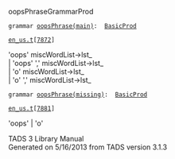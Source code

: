 ---
---
<span class="title">oopsPhrase</span><span class="type">GrammarProd</span>

`grammar `<span class="classExtLink">[`oopsPhrase(main)`](../object/oopsPhrase(main).html)</span>` :   `[`BasicProd`](../object/BasicProd.html)

[`en_us.t`](../file/en_us.t.html)`[`[`7872`](../source/en_us.t.html#7872)`]`

<div class="gramrule">

'oops' miscWordList-\>lst\_  
\| 'oops' ',' miscWordList-\>lst\_  
\| 'o' miscWordList-\>lst\_  
\| 'o' ',' miscWordList-\>lst\_  

</div>

`grammar `<span class="classExtLink">[`oopsPhrase(missing)`](../object/oopsPhrase(missing).html)</span>` :   `[`BasicProd`](../object/BasicProd.html)

[`en_us.t`](../file/en_us.t.html)`[`[`7881`](../source/en_us.t.html#7881)`]`

<div class="gramrule">

'oops' \| 'o'  

</div>

<div class="ftr">

TADS 3 Library Manual  
Generated on 5/16/2013 from TADS version 3.1.3

</div>
